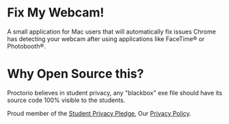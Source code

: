 Fix My Webcam!
============

A small application for Mac users that will automatically fix issues Chrome has detecting your webcam after using applications like FaceTime® or Photobooth®.

Why Open Source this?
============================
Proctorio believes in student privacy, any "blackbox" exe file should have its source code 100% visible to the students.

Proud member of the [Student Privacy Pledge](http://studentprivacypledge.org/), Our [Privacy Policy](https://proctorio.com/privacy-and-cookies).
